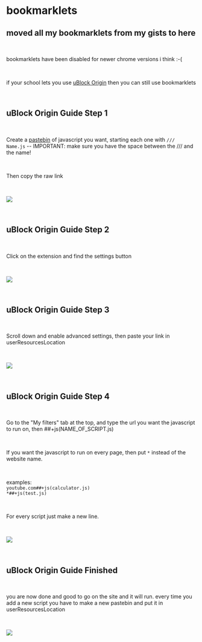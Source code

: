 # bookmarklets
moved all my bookmarklets from my gists to here
---

<br>

bookmarklets have been disabled for newer chrome versions i think :-(

<br>

if your school lets you use <a href="https://chromewebstore.google.com/detail/ublock-origin/cjpalhdlnbpafiamejdnhcphjbkeiagm" target="_blank">uBlock Origin</a> then you can still use bookmarklets

<br>

## uBlock Origin Guide Step 1

<br>

Create a <a href="https://pastebin.com" target="_blank">pastebin</a> of javascript you want, starting each one with `/// Name.js` -- IMPORTANT: make sure you have the space between the /// and the name!

<br>

Then copy the raw link

<br>

<a href="https://i.luckyc.dev/brave_BfGDGKOT66.gif" target="_blank"><img src="https://i.luckyc.dev/brave_BfGDGKOT66.gif"></a>

<br>

## uBlock Origin Guide Step 2

<br>

Click on the extension and find the settings button

<br>

<a href="https://i.luckyc.dev/1dNfcZEQvv.png" target="_blank"><img src="https://i.luckyc.dev/1dNfcZEQvv.png"></a>

<br>

## uBlock Origin Guide Step 3

<br>

Scroll down and enable advanced settings, then paste your link in userResourcesLocation

<br>

<a href="https://i.luckyc.dev/brave_LMdWLhE2Dd.gif" target="_blank"><img src="https://i.luckyc.dev/brave_LMdWLhE2Dd.gif"></a>

<br>

## uBlock Origin Guide Step 4

<br>

Go to the "My filters" tab at the top, and type the url you want the javascript to run on, then ##+js(NAME_OF_SCRIPT.js)

<br>

If you want the javascript to run on every page, then put `*` instead of the website name.

<br>

examples:<br> `youtube.com##+js(calculator.js)`<br> `*##+js(test.js)`

<br>

For every script just make a new line.

<br>

<a href="https://i.luckyc.dev/brave_TbWQQFJYOm.gif" target="_blank"><img src="https://i.luckyc.dev/brave_TbWQQFJYOm.gif"></a>

<br>

## uBlock Origin Guide Finished

<br>

you are now done and good to go on the site and it will run. every time you add a new script you have to make a new pastebin and put it in userResourcesLocation

<br>

<a href="https://i.luckyc.dev/brave_Dg19AavxoP.gif" target="_blank"><img src="https://i.luckyc.dev/brave_Dg19AavxoP.gif"></a>
